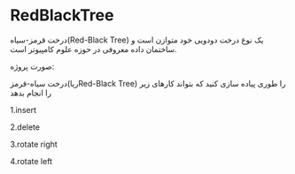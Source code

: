 # RedBlackTree
درخت قرمز-سیاه(Red-Black Tree) یک نوع درخت دودویی خود متوازن است و ساختمان داده معروفی در حوزه علوم کامپیوتر است.

صورت پروژه:

درخت سیاه-قرمز(رياRed-Black Tree) را طوری پیاده سازی کنید که بتواند کارهای زیر را انجام بدهد

1.insert

2.delete

3.rotate right

4.rotate left

